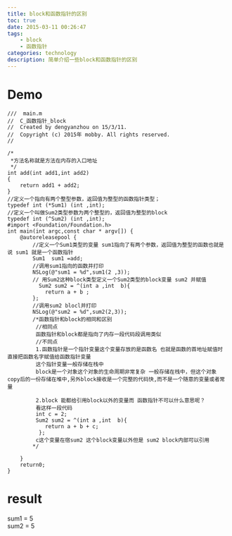 ```yaml
---
title: block和函数指针的区别
toc: true
date: 2015-03-11 00:26:47
tags: 
    - block
    - 函数指针
categories: technology
description: 简单介绍一些block和函数指针的区别
---
```

<script>
(function(){
    var bp = document.createElement('script');
    var curProtocol = window.location.protocol.split(':')[0];
    if (curProtocol === 'https') {
        bp.src = 'https://zz.bdstatic.com/linksubmit/push.js';        
    }
    else {
        bp.src = 'http://push.zhanzhang.baidu.com/push.js';
    }
    var s = document.getElementsByTagName("script")[0];
    s.parentNode.insertBefore(bp, s);
})();
</script>
# Demo

``` objc
///  main.m
//  C_函数指针_block
//  Created by dengyanzhou on 15/3/11.
//  Copyright (c) 2015年 mobby. All rights reserved.
//

/*
 *方法名称就是方法在内存的入口地址
 */
int add(int add1,int add2)
{
    return add1 + add2;
}
//定义一个指向有两个整型参数，返回值为整型的函数指针类型；
typedef int (*Sum1) (int ,int);
//定义一个叫做Sum2类型参数为两个整型的，返回值为整型的block
typedef int (^Sum2) (int ,int);
#import <Foundation/Foundation.h>
int main(int argc,const char * argv[]) {
    @autoreleasepool {
        //定义一个Sum1类型的变量 sum1指向了有两个参数，返回值为整型的函数也就是说 sum1 就是一个函数指针
        Sum1  sum1 =add;
        //调用sum1指向的函数并打印
        NSLog(@"sum1 = %d",sum1(2 ,3));
        // 用Sum2这种block类型定义一个Sum2类型的block变量 sum2 并赋值
          Sum2 sum2 = ^(int a ,int  b){
            return a + b ;
        };
        //调用sum2 blocl并打印
        NSLog(@"sum2 = %d",sum2(2,3));
        /*函数指针和block的相同和区别
         //相同点
         函数指针和block都是指向了内存一段代码段调用类似
         //不同点
         1.函数指针是一个指针变量这个变量存放的是函数名 也就是函数的首地址赋值时 直接把函数名字赋值给函数指针变量
         这个指针变量一般存储在栈中
         block是一个对象这个对象的生命周期非常复杂 一般存储在栈中，但这个对象copy后的一份存储在堆中,另外block接收是一个完整的代码快,而不是一个随意的变量或者常量

         2.block 能都给引用block以外的变量而 函数指针不可以什么意思呢？
         看这样一段代码
         int c = 2;
         Sum2 sum2 = ^(int a ,int  b){
            return a + b + c;
          };
         c这个变量在宿sum2 这个block变量以外但是 sum2 block内部可以引用
        */

    }
    return0;
}
```
# result  
sum1 = 5  
sum2 = 5